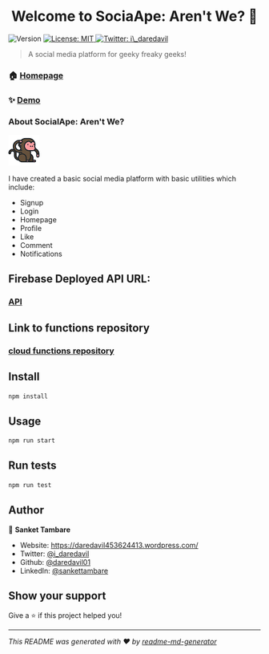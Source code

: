 <h1 align="center">Welcome to SociaApe: Aren't We? 👋</h1>
<p>
  <img alt="Version" src="https://img.shields.io/badge/version-0.1.0-blue.svg?cacheSeconds=2592000" />
  <a href="#" target="_blank">
    <img alt="License: MIT" src="https://img.shields.io/badge/License-MIT-yellow.svg" />
  </a>
  <a href="https://twitter.com/i\_daredavil" target="_blank">
    <img alt="Twitter: i\_daredavil" src="https://img.shields.io/twitter/follow/i\_daredavil.svg?style=social" />
  </a>
</p>

> A social media platform for geeky freaky geeks!

### 🏠 [Homepage](https://socialexplorers-aae2b.web.app/)

### ✨ [Demo](https://socialexplorers-aae2b.web.app/)
### About SocialApe: Aren't We?
![SocialApe Logo](public/icon.png)

I have created a basic social media platform with basic utilities which include:
* Signup
* Login
* Homepage
* Profile
* Like
* Comment
* Notifications

## Firebase Deployed API URL:
### [API](https://us-central1-socialexplorers-aae2b.cloudfunctions.net/api/)

## Link to functions repository
### [cloud functions repository](https://github.com/daredavil01/SocialExplorers-firebase-functions)

## Install

```sh
npm install
```

## Usage

```sh
npm run start
```

## Run tests

```sh
npm run test
```

## Author

👤 **Sanket Tambare**

* Website: https://daredavil453624413.wordpress.com/
* Twitter: [@i\_daredavil](https://twitter.com/i\_daredavil)
* Github: [@daredavil01](https://github.com/daredavil01)
* LinkedIn: [@sankettambare](https://linkedin.com/in/sankettambare)

## Show your support

Give a ⭐️ if this project helped you!

***
_This README was generated with ❤️ by [readme-md-generator](https://github.com/kefranabg/readme-md-generator)_
